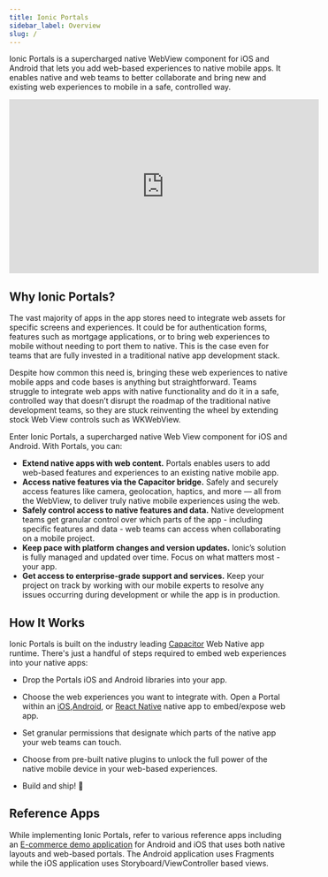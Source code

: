 ```yaml
---
title: Ionic Portals
sidebar_label: Overview
slug: /
---
```


<head>
  <link rel="canonical" href="http://ionic.io/docs/portals" />
</head>

Ionic Portals is a supercharged native WebView component for iOS and Android that lets you add web-based experiences to native mobile apps. It enables native and web teams to better collaborate and bring new and existing web experiences to mobile in a safe, controlled way.

<div
  style={{
    position: "relative",
    paddingBottom: "56.25%",
    height: 0,
  }}>
  <iframe
    width="560"
    height="315"
    src="https://www.youtube.com/embed/G9A9EI64Wig"
    title="YouTube video player"
    frameborder="0"
    allow="accelerometer; autoplay; clipboard-write; encrypted-media; gyroscope; picture-in-picture"
    allowfullscreen
    style={{
      position: "absolute",
      top: 0,
      left: 0,
      width: "100%",
      height: "100%",
    }}
  ></iframe>
</div>

## Why Ionic Portals?

The vast majority of apps in the app stores need to integrate web assets for specific screens and experiences. It could be for authentication forms, features such as mortgage applications, or to bring web experiences to mobile without needing to port them to native. This is the case even for teams that are fully invested in a traditional native app development stack.

Despite how common this need is, bringing these web experiences to native mobile apps and code bases is anything but straightforward. Teams struggle to integrate web apps with native functionality and do it in a safe, controlled way that doesn’t disrupt the roadmap of the traditional native development teams, so they are stuck reinventing the wheel by extending stock Web View controls such as WKWebView.

Enter Ionic Portals, a supercharged native Web View component for iOS and Android. With Portals, you can:

- **Extend native apps with web content.** Portals enables users to add web-based features and experiences to an existing native mobile app.
- **Access native features via the Capacitor bridge.** Safely and securely access features like camera, geolocation, haptics, and more — all from the WebView, to deliver truly native mobile experiences using the web.
- **Safely control access to native features and data.** Native development teams get granular control over which parts of the app - including specific features and data - web teams can access when collaborating on a mobile project.
- **Keep pace with platform changes and version updates.** Ionic’s solution is fully managed and updated over time. Focus on what matters most - your app.
- **Get access to enterprise-grade support and services.** Keep your project on track by working with our mobile experts to resolve any issues occurring during development or while the app is in production.

## How It Works

Ionic Portals is built on the industry leading [Capacitor](https://capacitorjs.com) Web Native app runtime. There's just a handful of steps required to embed web experiences into your native apps:

- Drop the Portals iOS and Android libraries into your app.

- Choose the web experiences you want to integrate with. Open a Portal within an [iOS](./for-ios/getting-started),[Android](./for-android/getting-started), or [React Native](./for-react-native/getting-started) native app to embed/expose web app.

- Set granular permissions that designate which parts of the native app your web teams can touch.

- Choose from pre-built native plugins to unlock the full power of the native mobile device in your web-based experiences.

- Build and ship! 🚀

## Reference Apps

While implementing Ionic Portals, refer to various reference apps including an [E-commerce demo application](./for-ios/examples/ecommerce-app) for Android and iOS that uses both native layouts and web-based portals. The Android application uses Fragments while the iOS application uses Storyboard/ViewController based views.
